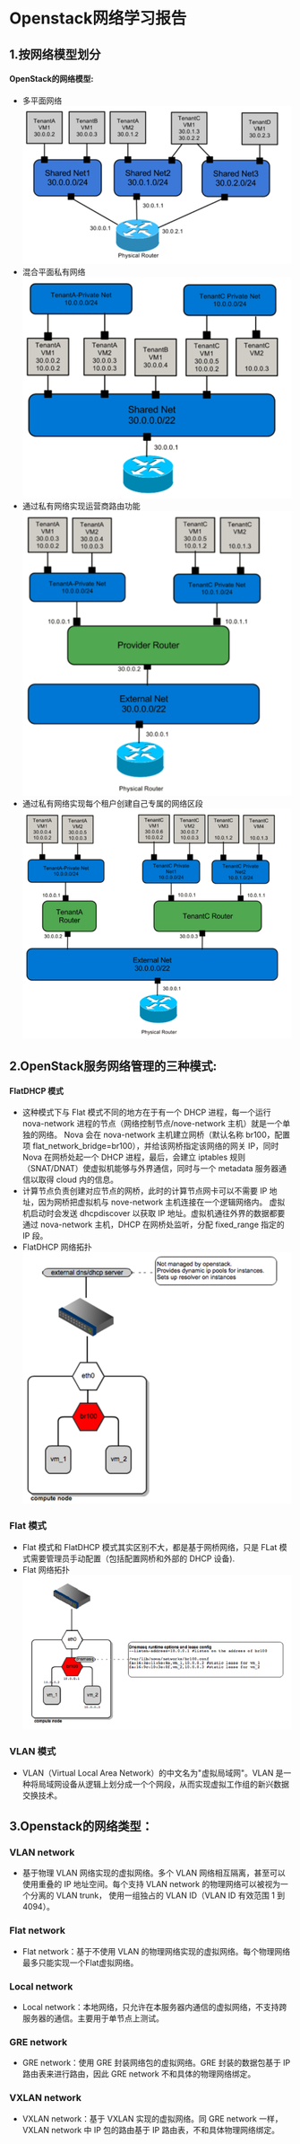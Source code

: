 # Openstack网络学习报告
## 1.按网络模型划分
#### OpenStack的网络模型:
- 多平面网络
![](image/muli_platf_net.png)
- 混合平面私有网络
![](image/priv_net.png)
- 通过私有网络实现运营商路由功能
![](image/router_thr_priv_net.png)
- 通过私有网络实现每个租户创建自己专属的网络区段
![](image/buil_net_thr_priv_net.png)

## 2.OpenStack服务网络管理的三种模式:
#### FlatDHCP 模式
- 这种模式下与 Flat 模式不同的地方在于有一个 DHCP 进程，每一个运行 nova-network 进程的节点（网络控制节点/nove-network 主机）就是一个单独的网络。
Nova 会在 nova-network 主机建立网桥（默认名称 br100，配置项 flat_network_bridge=br100），并给该网桥指定该网络的网关 IP，同时 Nova 在网桥处起一个 
DHCP 进程，最后，会建立 iptables 规则（SNAT/DNAT）使虚拟机能够与外界通信，同时与一个 metadata 服务器通信以取得 cloud 内的信息。
- 计算节点负责创建对应节点的网桥，此时的计算节点网卡可以不需要 IP 地址，因为网桥把虚拟机与 nove-network 主机连接在一个逻辑网络内。
虚拟机启动时会发送 dhcpdiscover 以获取 IP 地址。虚拟机通往外界的数据都要通过 nova-network 主机，DHCP 在网桥处监听，分配 fixed_range 指定的 IP 段。
- FlatDHCP 网络拓扑
![](image/flat_topo.png)
### Flat 模式
- Flat 模式和 FlatDHCP 模式其实区别不大，都是基于网桥网络，只是 FLat 模式需要管理员手动配置（包括配置网桥和外部的 DHCP 设备).
- Flat 网络拓扑
![](image/flatDHCP_tppo.png)
### VLAN 模式
- VLAN（Virtual Local Area Network）的中文名为"虚拟局域网"。VLAN 是一种将局域网设备从逻辑上划分成一个个网段，从而实现虚拟工作组的新兴数据交换技术。

## 3.Openstack的网络类型：
### VLAN network
- 基于物理 VLAN 网络实现的虚拟网络。多个 VLAN 网络相互隔离，甚至可以使用重叠的 IP 地址空间。每个支持 VLAN network 的物理网络可以被视为一个分离的 VLAN trunk，
使用一组独占的 VLAN ID（VLAN ID 有效范围 1 到 4094）。
### Flat network
- Flat network：基于不使用 VLAN 的物理网络实现的虚拟网络。每个物理网络最多只能实现一个Flat虚拟网络。
### Local network
- Local network：本地网络，只允许在本服务器内通信的虚拟网络，不支持跨服务器的通信。主要用于单节点上测试。
### GRE network
- GRE network：使用 GRE 封装网络包的虚拟网络。GRE 封装的数据包基于 IP 路由表来进行路由，因此 GRE network 不和具体的物理网络绑定。
### VXLAN network
- VXLAN network：基于 VXLAN 实现的虚拟网络。同 GRE network 一样， VXLAN network 中 IP 包的路由基于 IP 路由表，不和具体物理网络绑定。
